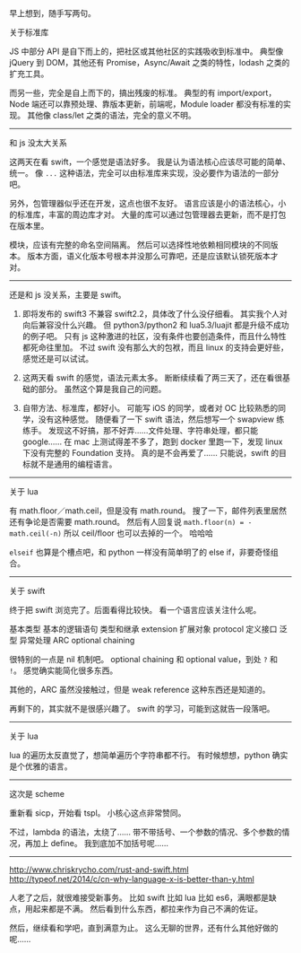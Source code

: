 早上想到，随手写两句。

关于标准库

JS 中部分 API 是自下而上的，把社区或其他社区的实践吸收到标准中。
典型像 jQuery 到 DOM，其他还有 Promise，Async/Await 之类的特性，lodash 之类的扩充工具。

而另一些，完全是自上而下的，搞出残废的标准。
典型的有 import/export，Node 端还可以靠预处理、靠版本更新，前端呢，Module loader 都没有标准的实现。
其他像 class/let 之类的语法，完全的意义不明。

---

和 js 没太大关系

这两天在看 swift，一个感觉是语法好多。
我是认为语法核心应该尽可能的简单、统一。
像 `...` 这种语法，完全可以由标准库来实现，没必要作为语法的一部分吧。

另外，包管理器似乎还在开发，这点也很不友好。
语言应该是小的语法核心，小的标准库，丰富的周边库才对。
大量的库可以通过包管理器去更新，而不是打包在版本里。

模块，应该有完整的命名空间隔离。
然后可以选择性地依赖相同模块的不同版本。
版本方面，语义化版本号根本并没那么可靠吧，还是应该默认锁死版本才对。

---

还是和 js 没关系，主要是 swift。

1. 即将发布的 swift3 不兼容 swift2.2，具体改了什么没仔细看。
其实我个人对向后兼容没什么兴趣。
但 python3/python2 和 lua5.3/luajit 都是升级不成功的例子吧。
只有 js 这种激进的社区，没有条件也要创造条件，而且什么特性都死命往里加。
不过 swift 没有那么大的包袱，而且 linux 的支持会更好些，感觉还是可以试试。

2. 这两天看 swift 的感觉，语法元素太多。
断断续续看了两三天了，还在看很基础的部分。
虽然这个算是我自己的问题。

3. 自带方法、标准库，都好小。
可能写 iOS 的同学，或者对 OC 比较熟悉的同学，没有这种感觉。
随便看了一下 swift 语法，然后想写一个 swapview 练练手。
发现这不好搞，那不好弄……文件处理、字符串处理，都只能 google……
在 mac 上测试得差不多了，跑到 docker 里跑一下，发现 linux 下没有完整的 Foundation 支持。
真的是不会再爱了……
只能说，swift 的目标就不是通用的编程语言。

---

关于 lua

有 math.floor／math.ceil，但是没有 math.round。
搜了一下，邮件列表里居然还有争论是否需要 math.round。
然后有人回复说 `math.floor(n) = -math.ceil(-n)` 所以 ceil/floor 也可以去掉的一个。
哈哈哈

`elseif` 也算是个槽点吧，和 python 一样没有简单明了的 else if，非要奇怪组合。

---

关于 swift

终于把 swift 浏览完了。后面看得比较快。
看一个语言应该关注什么呢。

基本类型
基本的逻辑语句
类型和继承
extension 扩展对象
protocol 定义接口
泛型
异常处理
ARC
optional chaining

很特别的一点是 nil 机制吧。
optional chaining 和 optional value，到处 `?` 和 `!`。
感觉确实能简化很多东西。

其他的，ARC 虽然没接触过，但是 weak reference 这种东西还是知道的。

再剩下的，其实就不是很感兴趣了。
swift 的学习，可能到这就告一段落吧。

---

关于 lua

lua 的遍历太反直觉了，想简单遍历个字符串都不行。
有时候想想，python 确实是个优雅的语言。

---

这次是 scheme

重新看 sicp，开始看 tspl。
小核心这点非常赞同。

不过，lambda 的语法，太绕了……
带不带括号、一个参数的情况、多个参数的情况，再加上 define。
我到底加不加括号呢……

---

http://www.chriskrycho.com/rust-and-swift.html
http://typeof.net/2014/c/cn-why-language-x-is-better-than-y.html

人老了之后，就很难接受新事务。
比如 swift 比如 lua 比如 es6，满眼都是缺点，用起来都是不满。
然后看到什么东西，都拉来作为自己不满的佐证。

然后，继续看和学吧，直到满意为止。
这么无聊的世界，还有什么其他好做的呢……
